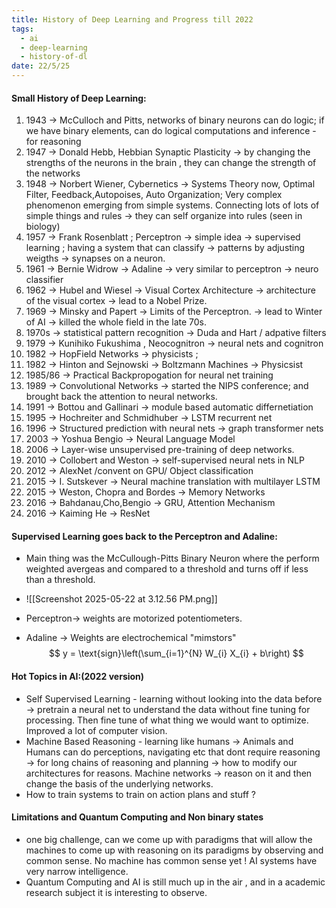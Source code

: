 ```yaml
---
title: History of Deep Learning and Progress till 2022
tags:
  - ai
  - deep-learning
  - history-of-dl
date: 22/5/25
---
```

#### Small History of Deep Learning:
1. 1943 -> McCulloch and Pitts, networks of binary neurons can do logic; if we have binary elements, can do logical computations and inference - for reasoning 
2. 1947 -> Donald Hebb, Hebbian Synaptic Plasticity -> by changing the strengths of the neurons in the brain , they can change the strength of the networks
3. 1948 -> Norbert Wiener, Cybernetics -> Systems Theory now, Optimal Filter, Feedback,Autopoises, Auto Organization; Very complex phenomenon emerging from simple systems. Connecting lots of lots of simple things and rules -> they can self organize into rules (seen in biology)
4. 1957 -> Frank Rosenblatt ; Perceptron -> simple idea -> supervised learning ; having a system that can classify ->  patterns by adjusting weigths -> synapses on a neuron.
5. 1961 -> Bernie Widrow -> Adaline -> very similar to perceptron -> neuro classifier
6. 1962 -> Hubel and Wiesel -> Visual Cortex Architecture -> architecture of the visual cortex -> lead to a Nobel Prize.
7. 1969 -> Minsky and Papert -> Limits of the Perceptron. -> lead to Winter of AI -> killed the whole field in the late 70s.
8. 1970s -> statistical pattern recognition -> Duda and Hart / adpative filters 
9. 1979 -> Kunihiko Fukushima , Neocognitron -> neural nets and cognitron 
10. 1982 -> HopField Networks -> physicists ; 
11. 1982 -> Hinton and Sejnowski -> Boltzmann Machines -> Physicsist
12. 1985/86 -> Practical Backpropogation for neural net training 
13. 1989 -> Convolutional Networks -> started the NIPS conference; and brought back the attention to neural networks.  
14. 1991 -> Bottou and Gallinari -> module based automatic differnetiation 
15. 1995 -> Hochreiter and Schmidhuber -> LSTM recurrent net 
16. 1996 -> Structured prediction with neural nets -> graph transformer nets 
17. 2003 -> Yoshua Bengio -> Neural Language Model
18. 2006 -> Layer-wise unsupervised pre-training of deep networks.
19. 2010 -> Collobert and Weston -> self-supervised neural nets in NLP
20. 2012 -> AlexNet /convent on GPU/ Object classification 
21. 2015 -> I. Sutskever  -> Neural machine translation with multilayer LSTM 
22. 2015 -> Weston, Chopra and Bordes -> Memory Networks 
23. 2016 -> Bahdanau,Cho,Bengio -> GRU, Attention Mechanism 
24. 2016 -> Kaiming He -> ResNet 

#### Supervised Learning goes back to the Perceptron and Adaline: 
- Main thing was the McCullough-Pitts Binary Neuron where the perform weighted avergeas and compared to a threshold and turns off if less than a threshold.
- ![[Screenshot 2025-05-22 at 3.12.56 PM.png]]

- Perceptron-> weights are motorized potentiometers.
- Adaline -> Weights are electrochemical "mimstors"
$$
y = \text{sign}\left(\sum_{i=1}^{N} W_{i} X_{i} + b\right)
$$

#### Hot Topics in AI:(2022 version)
- Self Supervised Learning - learning without looking into the data before -> pretrain a neural net to understand the data without fine tuning for processing. Then fine tune of what thing we would want to optimize. Improved a lot of computer vision.
- Machine Based Reasoning - learning like humans -> Animals and Humans can do perceptions, navigating etc that dont require reasoning -> for long chains of reasoning and planning -> how to modify our architectures for reasons. Machine networks -> reason on it and then change the basis of the underlying networks.
- How to train systems to train on action plans and stuff ?

#### Limitations and Quantum Computing and Non binary states
- one big challenge, can we come up with paradigms that will allow the  machines to come up with reasoning on its paradigms by observing and common sense. No machine has common sense yet ! AI systems have very narrow intelligence.
- Quantum Computing and AI is still much up in the air , and in a academic research subject it is interesting to observe.